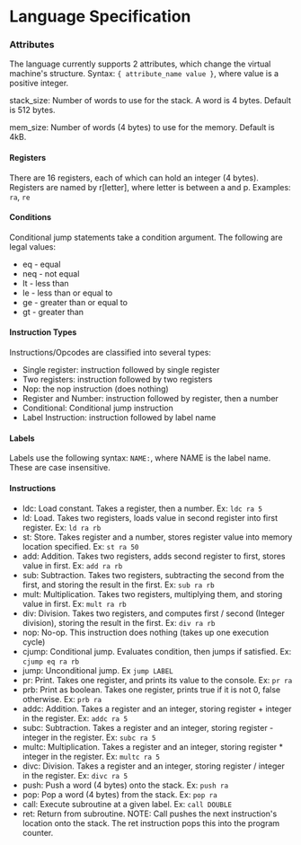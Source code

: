 # Language Specification

### Attributes 
The language currently supports 2 attributes, which change the virtual machine's structure.
Syntax: `{ attribute_name value }`, where value is a positive integer.

stack_size: Number of words to use for the stack. A word is 4 bytes. Default is 512 bytes.

mem_size: Number of words (4 bytes) to use for the memory. Default is 4kB.

#### Registers

There are 16 registers, each of which can hold an integer (4 bytes). Registers are named by r[letter],
where letter is between a and p. Examples: `ra`, `re`

#### Conditions
Conditional jump statements take a condition argument. The following are legal values:

- eq - equal
- neq - not equal
- lt - less than
- le - less than or equal to
- ge - greater than or equal to
- gt - greater than

#### Instruction Types

Instructions/Opcodes are classified into several types:

- Single register: instruction followed by single register
- Two registers: instruction followed by two registers
- Nop: the nop instruction (does nothing)
- Register and Number: instruction followed by register, then a number
- Conditional: Conditional jump instruction
- Label Instruction: instruction followed by label name

#### Labels

Labels use the following syntax: `NAME:`, where NAME is the label name. These are case insensitive.

#### Instructions

- ldc: Load constant. Takes a register, then a number. Ex: `ldc ra 5`
- ld: Load. Takes two registers, loads value in second register into first register. Ex: `ld ra rb`
- st: Store. Takes register and a number, stores register value into memory location specified. Ex: `st ra 50`
- add: Addition. Takes two registers, adds second register to first, stores value in first. Ex: `add ra rb`
- sub: Subtraction. Takes two registers, subtracting the second from the first, and storing the result in the first. Ex: `sub ra rb`
- mult: Multiplication. Takes two registers, multiplying them, and storing value in first. Ex: `mult ra rb`
- div: Division. Takes two registers, and computes first / second (Integer division), storing the result in the first. Ex: `div ra rb`
- nop: No-op. This instruction does nothing (takes up one execution cycle)
- cjump: Conditional jump. Evaluates condition, then jumps if satisfied. Ex: `cjump eq ra rb`
- jump: Unconditional jump. Ex `jump LABEL`
- pr: Print. Takes one register, and prints its value to the console. Ex: `pr ra`
- prb: Print as boolean. Takes one register, prints true if it is not 0, false otherwise. Ex: `prb ra`
- addc: Addition. Takes a register and an integer, storing register + integer in the register. Ex: `addc ra 5`
- subc: Subtraction. Takes a register and an integer, storing register - integer in the register. Ex: `subc ra 5`
- multc: Multiplication. Takes a register and an integer, storing register * integer in the register. Ex: `multc ra 5`
- divc: Division. Takes a register and an integer, storing register / integer in the register. Ex: `divc ra 5`
- push: Push a word (4 bytes) onto the stack. Ex: `push ra`
- pop: Pop a word (4 bytes) from the stack. Ex: `pop ra`
- call: Execute subroutine at a given label. Ex: `call DOUBLE`
- ret: Return from subroutine. NOTE: Call pushes the next instruction's location onto the stack. The ret instruction pops this into the program counter.